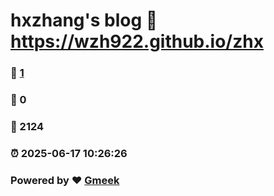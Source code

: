 # hxzhang's blog :link: https://wzh922.github.io/zhx 
### :page_facing_up: [1](https://wzh922.github.io/zhx/tag.html) 
### :speech_balloon: 0 
### :hibiscus: 2124 
### :alarm_clock: 2025-06-17 10:26:26 
### Powered by :heart: [Gmeek](https://github.com/Meekdai/Gmeek)

